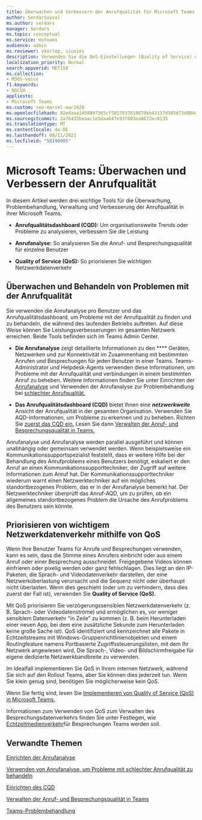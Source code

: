 ```yaml
---
title: Überwachen und Verbessern der Anrufqualität für Microsoft Teams
author: SerdarSoysal
ms.author: serdars
manager: Serdars
ms.topic: conceptual
ms.service: msteams
audience: admin
ms.reviewer: vkorlep, siunies
description: Verwenden Sie die QoS-Einstellungen (Quality of Service) und dann die Anrufanalyse und das Anrufqualitätsdashboard in Microsoft Teams.
localization_priority: Normal
search.appverid: MET150
ms.collection:
- M365-voice
f1.keywords:
- NOCSH
appliesto:
- Microsoft Teams
ms.custom: seo-marvel-mar2020
ms.openlocfilehash: 82edaaa1458897365cf5857837610070bb43137d385d73d084e73db9e6d6f82f
ms.sourcegitcommit: 2a76435beaac1e5daa647e93f693ea8672ec0135
ms.translationtype: MT
ms.contentlocale: de-DE
ms.lasthandoff: 08/11/2021
ms.locfileid: "58190995"
---
```

# <a name="microsoft-teams-monitor-and-improve-call-quality"></a>Microsoft Teams: Überwachen und Verbessern der Anrufqualität

In diesem Artikel werden drei wichtige Tools für die Überwachung, Problembehandlung, Verwaltung und Verbesserung der Anrufqualität in ihrer Microsoft Teams. 

- **Anrufqualitätsdashboard (CQD):** Um organisationsweite Trends oder Probleme zu analysieren, verbessern Sie die Leistung

- **Anrufanalyse:** So analysieren Sie die Anruf- und Besprechungsqualität für einzelne Benutzer

- **Quality of Service (QoS):** So priorisieren Sie wichtigen Netzwerkdatenverkehr



## <a name="monitor-and-troubleshoot-call-quality"></a>Überwachen und Behandeln von Problemen mit der Anrufqualität
Sie verwenden die Anrufanalyse pro  Benutzer und das Anrufqualitätsdashboard, um Probleme mit der Anrufqualität zu finden und zu behandeln, die während des laufenden Betriebs auftreten.  Auf diese Weise können Sie Leistungsverbesserungen im gesamten Netzwerk erreichen. Beide Tools befinden sich im Teams Admin Center.

 - **Die Anrufanalyse** zeigt detaillierte Informationen zu den **** Geräten, Netzwerken und zur Konnektivität im Zusammenhang mit bestimmten Anrufen und Besprechungen für jeden Benutzer in einer Teams. Teams-Administrator und Helpdesk-Agents verwenden diese Informationen, um Probleme mit der Anrufqualität und verbindungen in einem bestimmten Anruf zu beheben. Weitere Informationen finden Sie unter Einrichten der [Anrufanalyse](set-up-call-analytics.md) und Verwenden der Anrufanalyse zur Problembehandlung bei [schlechter Anrufqualität.](use-call-analytics-to-troubleshoot-poor-call-quality.md)
 
 - **Das Anrufqualitätsdashboard (CQD)** bietet Ihnen eine **_netzwerkweite_** Ansicht der Anrufqualität in der gesamten Organisation. Verwenden Sie AQD-Informationen, um Probleme zu erkennen und zu beheben. Richten Sie [zuerst das CQD ein.](turning-on-and-using-call-quality-dashboard.md) Lesen Sie dann [Verwalten der Anruf- und Besprechungsqualität in Teams.](quality-of-experience-review-guide.md)

 Anrufanalyse und Anrufanalyse werden parallel ausgeführt und können unabhängig oder gemeinsam verwendet werden. Wenn beispielsweise ein Kommunikationssupportspezialist feststellt, dass er weitere Hilfe bei der Behandlung des Anrufproblems eines Benutzers benötigt, eskaliert er den Anruf an einen Kommunikationssupporttechniker, der Zugriff auf weitere Informationen zum Anruf hat. Der Kommunikationssupporttechniker wiederum warnt einen Netzwerktechniker auf ein mögliches standortbezogenes Problem, das er in der Anrufanalyse bemerkt hat. Der Netzwerktechniker überprüft das Anruf-AQD, um zu prüfen, ob ein allgemeines standortbezogenes Problem die Ursache des Anrufproblems des Benutzers sein könnte.


## <a name="prioritize-important-network-traffic-using-qos"></a>Priorisieren von wichtigem Netzwerkdatenverkehr mithilfe von QoS
Wenn Ihre Benutzer Teams für Anrufe und Besprechungen verwenden, kann es sein, dass die Stimme eines Anrufers einbricht oder aus einem Anruf oder einer Besprechung ausschneidet. Freigegebene Videos können einfrieren oder pixelig werden oder ganz fehlschlagen. Dies liegt an den IP-Paketen, die Sprach- und Videodatenverkehr darstellen, der eine Netzwerküberlastung verursacht und die Sequenz nicht oder überhaupt nicht überlasten. Wenn dies geschieht (oder um zu verhindern, dass dies zuerst der Fall ist), verwenden Sie **Quality of Service (QoS).** 

Mit QoS priorisieren Sie verzögerungssensiblen Netzwerkdatenverkehr (z. B. Sprach- oder Videodatenströme) und ermöglichen es, vor weniger sensiblem Datenverkehr "in Zeile" zu kommen (z. B. beim Herunterladen einer neuen App, bei dem eine zusätzliche Sekunde zum Herunterladen keine große Sache ist). QoS identifiziert und kennzeichnet alle Pakete in Echtzeitstreams mit Windows-Gruppenrichtlinienobjekten und einem Routingfeature namens Portbasierte Zugriffssteuerungslisten, mit dem Ihr Netzwerk angewiesen wird, Die Sprach-, Video- und Bildschirmfreigabe für eigene dedizierte Netzwerkbandbreite zu verwenden.

Im Idealfall implementieren Sie QoS in Ihrem internen Netzwerk, während Sie sich auf den Rollout Teams, aber Sie können dies jederzeit tun. Wenn Sie klein genug sind, benötigen Sie möglicherweise kein QoS.

Wenn Sie fertig sind, lesen Sie [Implementieren von Quality of Service (QoS) in Microsoft Teams.](QoS-in-Teams.md)

Informationen zum Verwenden von QoS zum Verwalten des Besprechungsdatenverkehrs finden Sie unter Festlegen, wie [Echtzeitmedienverkehr](meeting-settings-in-teams.md#set-how-you-want-to-handle-real-time-media-traffic-for-teams-meetings)für Besprechungen Teams werden soll.


## <a name="related-topics"></a>Verwandte Themen

[Einrichten der Anrufanalyse](set-up-call-analytics.md)

[Verwenden von Anrufanalyse, um Probleme mit schlechter Anrufqualität zu behandeln](use-call-analytics-to-troubleshoot-poor-call-quality.md)

[Einrichten des CQD](turning-on-and-using-call-quality-dashboard.md)

[Verwalten der Anruf- und Besprechungsqualität in Teams](quality-of-experience-review-guide.md)

[Teams-Problembehandlung](/MicrosoftTeams/troubleshoot/teams)
